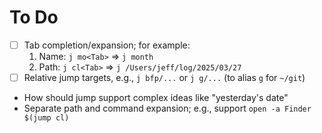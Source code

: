 # To Do

* [ ] Tab completion/expansion; for example:
  1. Name: `j mo<Tab>` => `j month`
  2. Path: `j cl<Tab>` => `j /Users/jeff/log/2025/03/27`
* [ ] Relative jump targets, e.g., `j bfp/...` or `j g/...` (to alias `g` for `~/git`)
* How should jump support complex ideas like "yesterday's date"
* Separate path and command expansion; e.g., support `open -a Finder $(jump cl)`
